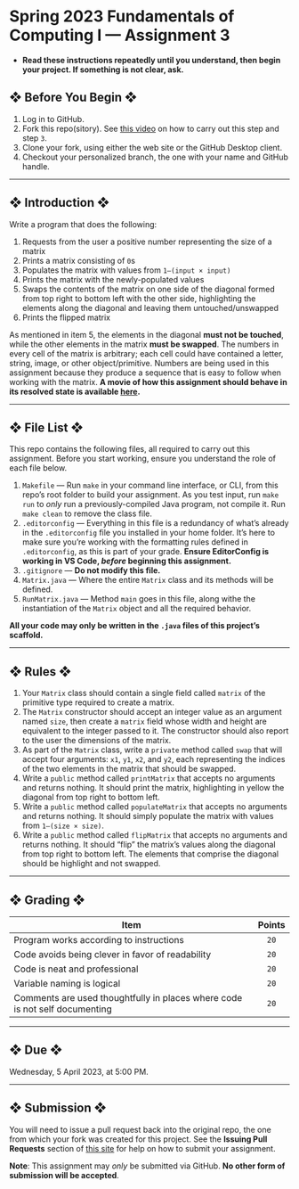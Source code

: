 # Spring 2023 Fundamentals of Computing I — Assignment 3

* **Read these instructions repeatedly until you understand, then begin your project. If something is not clear, ask.**

## ❖ Before You Begin ❖

1. Log in to GitHub.
2. Fork this repo(sitory). See [this video](http://code-warrior.github.io/tutorials/git/github/forking-and-cloning-at-the-github-web-site/) on how to carry out this step and step `3`.
3. Clone your fork, using either the web site or the GitHub Desktop client.
4. Checkout your personalized branch, the one with your name and GitHub handle.

---

## ❖ Introduction ❖

Write a program that does the following:

1. Requests from the user a positive number representing the size of a matrix
2. Prints a matrix consisting of `0`s
3. Populates the matrix with values from `1–(input × input)`
4. Prints the matrix with the newly-populated values
5. Swaps the contents of the matrix on one side of the diagonal formed from top right to bottom left with the other side, highlighting the elements along the diagonal and leaving them untouched/unswapped
6. Prints the flipped matrix

As mentioned in item 5, the elements in the diagonal **must not be touched**, while the other elements in the matrix **must be swapped**. The numbers in every cell of the matrix is arbitrary; each cell could have contained a letter, string, image, or other object/primitive. Numbers are being used in this assignment because they produce a sequence that is easy to follow when working with the matrix. **A movie of how this assignment should behave in its resolved state is available [here](http://vanegas.cs.hartford.edu/uploads/videos/matrix-flip-along-diagonal--java.mp4).**

---

## ❖ File List ❖

This repo contains the following files, all required to carry out this assignment. Before you start working, ensure you understand the role of each file below.

1. `Makefile` — Run `make` in your command line interface, or CLI, from this repo’s root folder to build your assignment. As you test input, run `make run` to _only_ run a previously-compiled Java program, not compile it. Run `make clean` to remove the class file.
2. `.editorconfig` — Everything in this file is a redundancy of what’s already in the `.editorconfig` file you installed in your home folder. It’s here to make sure you’re working with the formatting rules defined in `.editorconfig`, as this is part of your grade. **Ensure EditorConfig is working in VS Code, _before_ beginning this assignment.**
3. `.gitignore` — **Do not modify this file.**
4. `Matrix.java` — Where the entire `Matrix` class and its methods will be defined.
5. `RunMatrix.java` — Method `main` goes in this file, along withe the instantiation of the `Matrix` object and all the required behavior.

**All your code may only be written in the `.java` files of this project’s scaffold.**

---

## ❖ Rules ❖

1. Your `Matrix` class should contain a single field called `matrix` of the primitive type required to create a matrix.
2. The `Matrix` constructor should accept an integer value as an argument named `size`, then create a `matrix` field whose width and height are equivalent to the integer passed to it. The constructor should also report to the user the dimensions of the matrix.
3. As part of the `Matrix` class, write a `private` method called `swap` that will accept four arguments: `x1`, `y1`, `x2`, and `y2`, each representing the indices of the two elements in the matrix that should be swapped.
4. Write a `public` method called `printMatrix` that accepts no arguments and returns nothing. It should print the matrix, highlighting in yellow the diagonal from top right to bottom left.
5. Write a `public` method called `populateMatrix` that accepts no arguments and returns nothing. It should simply populate the matrix with values from `1–(size × size)`.
6. Write a `public` method called `flipMatrix` that accepts no arguments and returns nothing. It should “flip” the matrix’s values along the diagonal from top right to bottom left. The elements that comprise the diagonal should be highlight and not swapped.

---

## ❖ Grading ❖

| Item                                                                        | Points  |
|-----------------------------------------------------------------------------|:-------:|
| Program works according to instructions                                     | `20`    |
| Code avoids being clever in favor of readability                            | `20`    |
| Code is neat and professional                                               | `20`    |
| Variable naming is logical                                                  | `20`    |
| Comments are used thoughtfully in places where code is not self documenting | `20`    |

---

## ❖ Due ❖

Wednesday, 5 April 2023, at 5:00 PM.

---

## ❖ Submission ❖

You will need to issue a pull request back into the original repo, the one from which your fork was created for this project. See the **Issuing Pull Requests** section of [this site](http://code-warrior.github.io/tutorials/git/github/index.html) for help on how to submit your assignment.

**Note**: This assignment may _only_ be submitted via GitHub. **No other form of submission will be accepted**.
